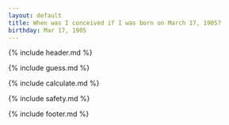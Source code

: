 ```yaml
---
layout: default
title: When was I conceived if I was born on March 17, 1905?
birthday: Mar 17, 1905
---
```


{% include header.md %}

{% include guess.md %}

{% include calculate.md %}

{% include safety.md %}

{% include footer.md %}



